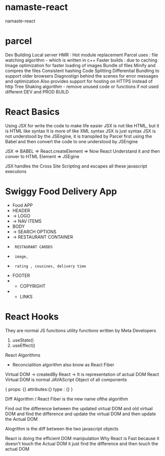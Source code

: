 # namaste-react

namaste-react

# parcel

Dev Building
Local server
HMR : Hot module replacement
Parcel uses : file watching algorithm - which is written in c++
Faster builds : due to caching
Image optimization for faster loading of images
Bundle of files
Minify and compres the files
Consistent hashing
Code Splitting
Differential Bundling to support older browsers
Diagnostign behind the scenes for error messages and optimization
Also provides support for hosting on HTTPS instead of http
Tree Shaking algorithm - remove unused code or functions if not used
different DEV and PROD BUILD

# React Basics

Using JSX for write the code to make life easier
JSX is not like HTML, but it is HTML like syntax
It is more of like XML syntax
JSX is just syntax
JSX is not understood by the JSEngine, it is
transpiled by Parcel first using the Babel and then convert the code to one understood by JSEngine

JSX => BABEL => React.createElement => Now React Understand it and then conver to HTML Element => JSEgine

JSX handles the Cross Site Scripting and escapes all these javascript executons

# Swiggy Food Delivery App

- Food APP
- HEADER
- -> LOGO
- -> NAV ITEMS
- BODY
- -> SEARCH OPTIONS
- -> RESTAURANT CONTAINER
-      RESTAURANT CARDDS
-      image,
-      rating , cousines, delivery time
- FOOTER
- - COPYRIGHT
- - LINKS

# React Hooks
They are normal JS functions utility functions written by Meta Developers

1.  useState()
2.  useEffect()

React Algorithms

- Reconcialition algorithm also know as React Fiber

Virtual DOM -> createdBy React -> It is representation of actual DOM
React Virtual DOM is normal JAVAScript Object of all components

{
props: {}
attributes:{}
type : {}
}

Diff Algorithm / React Fiber is the new name ofthe algorithm

Find out the difference between the updated virtual DOM and old virtual DOM and find the difference and update the virtual DOM and then update the Actual DOM

Alogrithm is the diff between the two javascript objects

React is doing the efficient DOM manipulation
Why React is Fast because it doesn't touch the Actual DOM it just find the difference and then touch the actual DOM